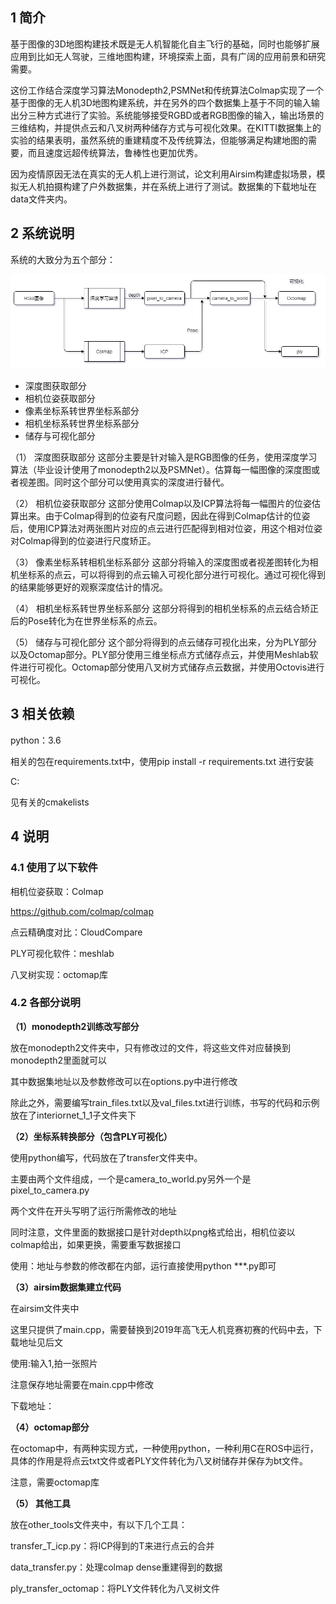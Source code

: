 ## 1 简介

基于图像的3D地图构建技术既是无人机智能化自主飞行的基础，同时也能够扩展应用到比如无人驾驶，三维地图构建，环境探索上面，具有广阔的应用前景和研究需要。

这份工作结合深度学习算法Monodepth2,PSMNet和传统算法Colmap实现了一个基于图像的无人机3D地图构建系统，并在另外的四个数据集上基于不同的输入输出分三种方式进行了实验。系统能够接受RGBD或者RGB图像的输入，输出场景的三维结构，并提供点云和八叉树两种储存方式与可视化效果。在KITTI数据集上的实验的结果表明，虽然系统的重建精度不及传统算法，但能够满足构建地图的需要，而且速度远超传统算法，鲁棒性也更加优秀。

因为疫情原因无法在真实的无人机上进行测试，论文利用Airsim构建虚拟场景，模拟无人机拍摄构建了户外数据集，并在系统上进行了测试。数据集的下载地址在data文件夹内。

## 2 系统说明

系统的大致分为五个部分：

![system](./data/picture/system.png)

- 深度图获取部分
- 相机位姿获取部分
- 像素坐标系转世界坐标系部分
- 相机坐标系转世界坐标系部分
- 储存与可视化部分

（1）	深度图获取部分
这部分主要是针对输入是RGB图像的任务，使用深度学习算法（毕业设计使用了monodepth2以及PSMNet）。估算每一幅图像的深度图或者视差图。同时这个部分可以使用真实的深度进行替代。

（2）	相机位姿获取部分
这部分使用Colmap以及ICP算法将每一幅图片的位姿估算出来。由于Colmap得到的位姿有尺度问题，因此在得到Colmap估计的位姿后，使用ICP算法对两张图片对应的点云进行匹配得到相对位姿，用这个相对位姿对Colmap得到的位姿进行尺度矫正。

（3）	像素坐标系转相机坐标系部分
这部分将输入的深度图或者视差图转化为相机坐标系的点云，可以将得到的点云输入可视化部分进行可视化。通过可视化得到的结果能够更好的观察深度估计的情况。

（4）	相机坐标系转世界坐标系部分
这部分将得到的相机坐标系的点云结合矫正后的Pose转化为在世界坐标系的点云。

（5）	储存与可视化部分
这个部分将得到的点云储存可视化出来，分为PLY部分以及Octomap部分。PLY部分使用三维坐标点方式储存点云，并使用Meshlab软件进行可视化。Octomap部分使用八叉树方式储存点云数据，并使用Octovis进行可视化。

## 3 相关依赖

python：3.6

相关的包在requirements.txt中，使用pip install -r requirements.txt 进行安装

C:

见有关的cmakelists

## 4 说明

### 4.1 使用了以下软件

相机位姿获取：Colmap

https://github.com/colmap/colmap

点云精确度对比：CloudCompare

PLY可视化软件：meshlab

八叉树实现：octomap库

### 4.2 各部分说明

**（1）monodepth2训练改写部分**

放在monodepth2文件夹中，只有修改过的文件，将这些文件对应替换到monodepth2里面就可以

其中数据集地址以及参数修改可以在options.py中进行修改

除此之外，需要编写train_files.txt以及val_files.txt进行训练，书写的代码和示例放在了interiornet_1_1子文件夹下

**（2）坐标系转换部分（包含PLY可视化）**

使用python编写，代码放在了transfer文件夹中。

主要由两个文件组成，一个是camera_to_world.py另外一个是pixel_to_camera.py

两个文件在开头写明了运行所需修改的地址

同时注意，文件里面的数据接口是针对depth以png格式给出，相机位姿以colmap给出，如果更换，需要重写数据接口

使用：地址与参数的修改都在内部，运行直接使用python ***.py即可

**（3）airsim数据集建立代码**

在airsim文件夹中

这里只提供了main.cpp，需要替换到2019年高飞无人机竞赛初赛的代码中去，下载地址见后文

使用:输入1,拍一张照片

注意保存地址需要在main.cpp中修改

下载地址：

**（4）octomap部分**

在octomap中，有两种实现方式，一种使用python，一种利用C在ROS中运行，具体的作用是将点云txt文件或者PLY文件转化为八叉树储存并保存为bt文件。

注意，需要octomap库

**（5） 其他工具**

放在other_tools文件夹中，有以下几个工具：

transfer_T_icp.py：将ICP得到的T来进行点云的合并

data_transfer.py：处理colmap dense重建得到的数据

ply_transfer_octomap：将PLY文件转化为八叉树文件





